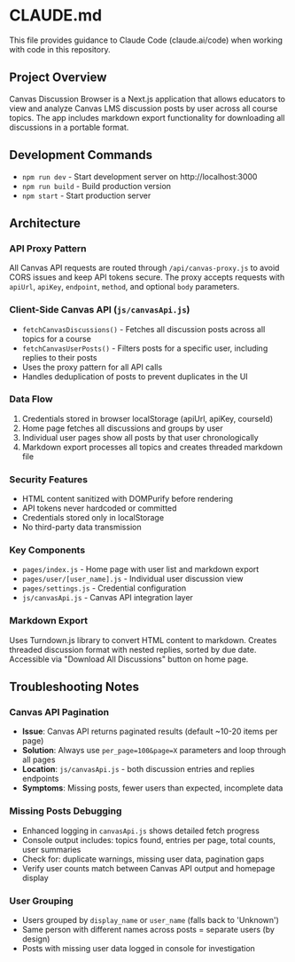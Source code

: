 # CLAUDE.md

This file provides guidance to Claude Code (claude.ai/code) when working with code in this repository.

## Project Overview

Canvas Discussion Browser is a Next.js application that allows educators to view and analyze Canvas LMS discussion posts by user across all course topics. The app includes markdown export functionality for downloading all discussions in a portable format.

## Development Commands

- `npm run dev` - Start development server on http://localhost:3000
- `npm run build` - Build production version
- `npm start` - Start production server

## Architecture

### API Proxy Pattern
All Canvas API requests are routed through `/api/canvas-proxy.js` to avoid CORS issues and keep API tokens secure. The proxy accepts requests with `apiUrl`, `apiKey`, `endpoint`, `method`, and optional `body` parameters.

### Client-Side Canvas API (`js/canvasApi.js`)
- `fetchCanvasDiscussions()` - Fetches all discussion posts across all topics for a course
- `fetchCanvasUserPosts()` - Filters posts for a specific user, including replies to their posts
- Uses the proxy pattern for all API calls
- Handles deduplication of posts to prevent duplicates in the UI

### Data Flow
1. Credentials stored in browser localStorage (apiUrl, apiKey, courseId)
2. Home page fetches all discussions and groups by user
3. Individual user pages show all posts by that user chronologically
4. Markdown export processes all topics and creates threaded markdown file

### Security Features
- HTML content sanitized with DOMPurify before rendering
- API tokens never hardcoded or committed
- Credentials stored only in localStorage
- No third-party data transmission

### Key Components
- `pages/index.js` - Home page with user list and markdown export
- `pages/user/[user_name].js` - Individual user discussion view
- `pages/settings.js` - Credential configuration
- `js/canvasApi.js` - Canvas API integration layer

### Markdown Export
Uses Turndown.js library to convert HTML content to markdown. Creates threaded discussion format with nested replies, sorted by due date. Accessible via "Download All Discussions" button on home page.

## Troubleshooting Notes

### Canvas API Pagination
- **Issue**: Canvas API returns paginated results (default ~10-20 items per page)
- **Solution**: Always use `per_page=100&page=X` parameters and loop through all pages
- **Location**: `js/canvasApi.js` - both discussion entries and replies endpoints
- **Symptoms**: Missing posts, fewer users than expected, incomplete data

### Missing Posts Debugging
- Enhanced logging in `canvasApi.js` shows detailed fetch progress
- Console output includes: topics found, entries per page, total counts, user summaries
- Check for: duplicate warnings, missing user data, pagination gaps
- Verify user counts match between Canvas API output and homepage display

### User Grouping
- Users grouped by `display_name` or `user_name` (falls back to 'Unknown')
- Same person with different names across posts = separate users (by design)
- Posts with missing user data logged in console for investigation